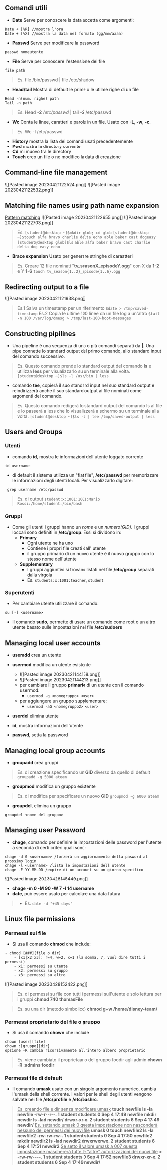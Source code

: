 ## Comandi utili
- **Date** Serve per conoscere la data accetta come argomenti:
```
Date + [%R] //mostra l'ora
Date + [%X] //mostra la data nel formato (gg/mm/aaaa)
```

- **Passwd** Serve per modificare la password
```
passwd nomeutente
```

- **File** Serve per conoscere l'estensione dei file
```
file path 
```
> Es. file /bin/passwd | file /etc/shadow

- **Head/tail** Mostra di default le prime o le utilme righe di un file
```
Head -n(num. righe) path
Tail -n path
```
> Es. Head -**2** */etc/passwd* | tail -**2** /etc/passwd

- **Wc** Conta le linee, caratteri e parole in un file. Usato con **-L**, **-w**, **-c**.
> Es. Wc -l /etc/passwd

- **History** mostra la lista dei comandi usati precedentemente
- **Pwd** mostra la directory corrente
- **Cd** mi muovo tra le directory
- **Touch** creo un file o ne modifico la data di creazione

## Command-line file management
![[Pasted image 20230421122524.png]]
![[Pasted image 20230421122532.png]]

## Matching file names using path name expansion
<u>Pattern matching</u>
![[Pasted image 20230421122655.png]]
![[Pasted image 20230421122703.png]]
> Es. `[student@desktop ~]$mkdir glob; cd glob`
> `[student@desktop ~]$touch alfa bravo charlie delta echo able baker cast dogeasy`
> `[student@desktop glob]$ls` 
> `able alfa baker bravo cast charlie delta dog easy echo`

- **Brace expansion** Usato per generare stringhe di caraatteri
> Es. Creare 12 file nominati "**tv_seasonX_episodeY.ogg**" con X da **1-2** e Y **1-6**
> `touch tv_season{1..2}_episode{1..6}.ogg` 


## Redirecting output to a file
![[Pasted image 20230421121938.png]]

> Es.1 Salva un timestamp per un riferimento 
> `$date > /tmp/saved-timestamp`
> Es.2 Copia le ultime 100 linee da un file log a un'altro
> `$tail -n 100 /var/log/dmesg > /tmp/last-100-boot-messages`

## Constructing pipilines
- Una pipeline è una sequenza di uno o più comandi separati da **|**. Una pipe connette lo standard output del primo comando, allo standard input del comando successivo.
> Es. Questo comando prende lo standard output del comando **ls** e utilizza **less** per visualizzarlo su un terminale alla volta.
> `[student@desktop ~]$ls -l /usr/bin | less`

- comando **tee**, copierà il suo standard input nel suo standard output e reindirizzerà anche il suo standard output ai file nominati come argomenti del comando.
> Es. Questo comando redigerà lo standard output del comando ls al file e lo passerà a less che lo visualizzerà a schermo su un terminale alla volta.
> `[student@desktop ~]$ls -l | tee /tmp/saved-output | less`

## Users and Groups
### Utenti
- comando **id**, mostra le informazioni dell'utente loggato corrente
```
id username
```

- di default il sistema utilizza un "flat file", **/etc/passwd** per memorizzare le informazioni degli utenti locali. Per visualizzarlo digitare:

```
 grep username /etc/passwd
```
> Es. di output
> `student:x:1001:1001:Mario Rossi:/home/student:/bin/bash`

### Gruppi
- Come gli utenti i gruppi hanno un *nome* e un *numero(GID)*. I gruppi loccali sono definiti in **/etc/group**. Essi si dividono in:
	- **Primary**
		- Ogni utente ne ha uno
		- Contiene i propri file creati dall' utente
		- il gruppo primario di un nuovo utente è il nuovo gruppo con lo stesso nome dell'utente
	- **Supplementary**
		- I gruppi aggiuntivi si trovano listati nel file **/etc/group** separati dalla virgola
		- Es. `students:x:1001:teacher,student`


### Superutenti
-  Per cambiare utente utilizzare il comando: 
```
su [-] <username>
```
- Il comando **sudo**, permette di usare un comando come root o un altro utente basato sulle impostazioni nel file **/etc/sudoers**

## Managing local user accounts
- **useradd** crea un utente
- **usermod** modifica un utente esistente
	- ![[Pasted image 20230421144158.png]]
	- ![[Pasted image 20230421144213.png]]
	- per cambiare il gruppo **primario** di un utente con il comando usermod:
		- `usermod -g <nomegruppo> <user>`
	- per aggiungere un gruppo supplementare:
		- `usermod -aG <nomegruppo2> <user>`

- **userdel** elimina utente
- **id**, mostra informazioni dell'utente
- **passwd**, setta la password

## Managing local group accounts
- **groupadd** crea gruppi
> Es. di creazione specificando un **GID** diverso da quello di default
> `groupadd -g 5000 ateam`
- **groupmod** modifica un gruppo esistente
> Es. di modifica per specificare un nuovo **GID**
> `groupmod -g 6000 ateam`
- **groupdel**, elimina un gruppo
```
groupdel <nome del gruppo>
```

## Managing user Password
- **chage**, comando per definire le impostazioni delle password per l'utente a seconda di certi criteri quali sono:
```
chage -d 0 <username> /forzerà un aggiornamento della pasword al prossimo login
chage -l <username> /lista le impostazioni dell utente
chage -E YY-MM-DD /expire di un account su un giorno specifico
```
![[Pasted image 20230428145449.png]]
- **chage -m 0 -M 90 -W 7 -I 14 username**
- **date**, può essere usato per calcolare una data futura
> - Es. `date -d "+45 days"`



## Linux file permissions
### Permessi sui file
-  Si usa il comando **chmod** che include:
```
- chmod [###][file o dir]
	- [x1|x2|x3]: r=4, w=2, x=1 (la somma, 7, vuol dire tutti i permessi)
	- x1: permessi su utente
	- x2: permessi su gruppo
	- x3: permessi su altro
```
![[Pasted image 20230428152422.png]]

>Es. di permessi su file con tutti i permessi sull'utente e solo lettura per i gruppi
>	**chmod 740 thomasFile**

> Es. su una dir (metodo simbolico)
>	**chmod g+w /home/disney-team/**

### Permessi proprietario del file o gruppo
- Si usa il comando **chown** che include
```
chown [user][file]
chown :[gruppo][dir]
opzione -R cambia ricorsivamente all'intero albero proprietario
```
> Es. viene cambiato il proprietaario del gruppo foodir agli admin 
> 	**chown -R :admins foodir**


### Permessi file di default
- Il comando **umask** usato con un singolo argomento numerico, cambia l'umask della shell corrente. I valori per le shell degli utenti vengono salvate nei file **/etc/profile** e **/etc/bashrc**.
> <u>Es. creando file e dir senza modificare umask</u>
> **touch newfile
> ls -la newfile
> -rw-r--r--. 1 student students 0 Sep 4 17:49 newfile
> mkdir newdir
> ls -lad newdir/
> drwxr-xr-x. 2 student students 6 Sep 4 17:49 newdir/**
> <u>Es. settando umask 0 questa impostazione non nasconderà nessuno dei permessi dei nuovi file</u>
> **umask 0
> touch newfile2
> ls -la newfile2
> -rw-rw-rw-. 1 student students 0 Sep 4 17:50 newfile2
> mkdir newdir2
> ls -lad newdir2
> drwxrwxrwx. 2 student students 6 Sep 4 17:51 newdir2**
> <u>Se setto il valore umask a 007 questa impostazione maschererà tutte le "altre" autorizzazioni dei nuovi file</u>
**> -rw-rw----. 1 student students 0 Sep 4 17:52 newfile3
> drwxr-xr-x. 2 student students 6 Sep 4 17:49 newdir/**